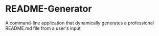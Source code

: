 # README-Generator
A command-line application that dynamically generates a professional README.md file from a user's input 
